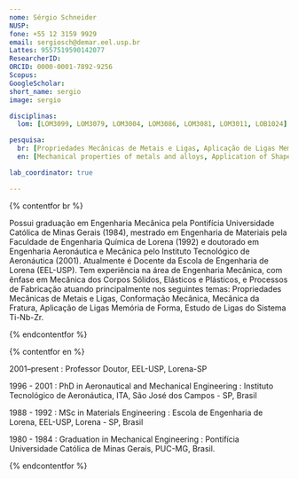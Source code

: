 ```yaml
---
nome: Sérgio Schneider
NUSP:
fone: +55 12 3159 9929
email: sergiosch@demar.eel.usp.br
Lattes: 9557519590142077
ResearcherID:
ORCID: 0000-0001-7892-9256
Scopus:
GoogleScholar:
short_name: sergio
image: sergio

disciplinas:
  lom: [LOM3099, LOM3079, LOM3004, LOM3086, LOM3081, LOM3011, LOB1024]

pesquisa:
  br: [Propriedades Mecânicas de Metais e Ligas, Aplicação de Ligas Memória de Forma, Conformação Mecânica, Mecânica da Fratura, Biomateriais]
  en: [Mechanical properties of metals and alloys, Application of Shape-memory alloys, Mechanical Forming, Fracture Mechanics, Biomaterials]

lab_coordinator: true

---
```


{% contentfor br %}

Possui graduação em Engenharia Mecânica pela Pontifícia Universidade Católica de Minas Gerais (1984), mestrado em Engenharia de Materiais pela Faculdade de Engenharia Química de Lorena (1992) e doutorado em Engenharia Aeronáutica e Mecânica pelo Instituto Tecnológico de Aeronáutica (2001). Atualmente é Docente da Escola de Engenharia de Lorena (EEL-USP). Tem experiência na área de Engenharia Mecânica, com ênfase em Mecânica dos Corpos Sólidos, Elásticos e Plásticos, e Processos de Fabricação atuando principalmente nos seguintes temas: Propriedades Mecânicas de Metais e Ligas, Conformação Mecânica, Mecânica da Fratura, Aplicação de Ligas Memória de Forma, Estudo de Ligas do Sistema Ti-Nb-Zr.

{% endcontentfor %}

{% contentfor en %}

2001–present
: Professor Doutor, EEL-USP, Lorena-SP

1996 - 2001
: PhD in Aeronautical and Mechanical Engineering
: Instituto Tecnológico de Aeronáutica, ITA, São José dos Campos - SP, Brasil

1988 - 1992
: MSc in Materials Engineering
: Escola de Engenharia de Lorena, EEL-USP, Lorena - SP, Brasil

1980 - 1984
: Graduation in Mechanical Engineering
: Pontifícia Universidade Católica de Minas Gerais, PUC-MG, Brasil.

{% endcontentfor %}
